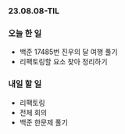 ### 23.08.08-TIL
### 오늘 한 일
- 백준 17485번 진우의 달 여행 풀기
- 리팩토링할 요소 찾아 정리하기 

### 내일 할 일
- 리팩토링
- 전체 회의 
- 백준 한문제 풀기
